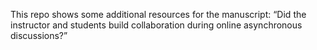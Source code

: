 This repo shows some additional resources for the manuscript: “Did the instructor and students build collaboration during online asynchronous discussions?”
